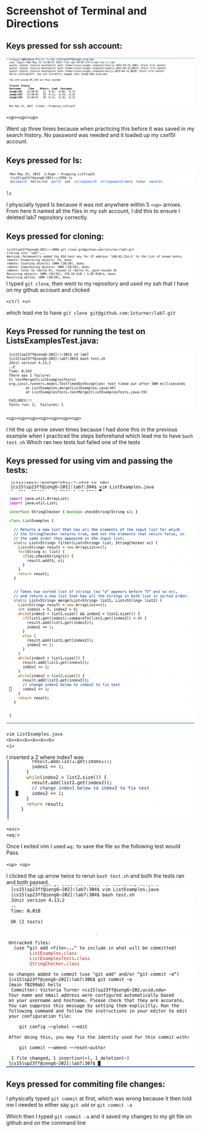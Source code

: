 # Screenshot of Terminal and Directions


**Keys pressed for ssh account:**
-----------------
![Image](@.png)
```
<up><up><up>
```
Went up three times because when practicing this before it was saved in my search history. No password was needed and it loaded up my cse15l account. 


**Keys pressed for ls:**
-----------------
![Image](@@.png)
```
ls
```
I physcially typed ls because it was not anywhere within 5 `<up>` arrows. From here it named all the files in my ssh account, I did this to ensure I deleted lab7 repository correctly.

**Keys pressed for cloning:**
-----------------
![Image](@@@@@.png)
I typed `git clone`, then went to my repository and used my ssh that I have on my github account and clicked
```
<ctrl +v>
```
which lead me to have `git clone git@github.com:1vturner/lab7.git`

**Keys Pressed for running the test on ListsExamplesTest.java:**
-----------------
![Image](@@@.png)
```
<up><up><up><up><up><up><up>
```
I hit the up arrow seven times because I had done this in the previous example when I practiced the steps beforehand
which lead me to have `bash test.sh` Which ran two tests but failed one of the tests


**Keys pressed for using vim and passing the tests:**
-----------------
![Image](onee.png)
![Image](one.png)
```
vim ListExamples.java 
<k><k><k><k><k><k>
<i>
```
I inserted a 2 where index1 was
![Image](@@@@.png)
```
<esc>
<wq:>
```
Once I exited vim I used `wq:` to save the file so the following test would Pass.

`<up> <up>` 

I clicked the up arrow twice to rerun `bash test.sh` and both the tests ran and both passed. 
![Image](11.png)


![Image](lab4pt2.png)

**Keys pressed for commiting file changes:**
-----------------
I physically typed `git commit` at first, which was wrong because it then told me I needed to either say `git add` or `git commit -a` 

Which then I typed `git commit -a` and it saved my changes to my git file on github and on the command line



